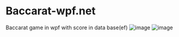 # Baccarat-wpf.net
Baccarat game in wpf with score in data base(ef)
![image](https://github.com/vladislavv27/Baccarat-wpf.net/assets/77066719/670fd8e4-e354-4fa2-9ea5-f0579467650c)
![image](https://github.com/vladislavv27/Baccarat-wpf.net/assets/77066719/00f1d586-6859-4211-9616-d6c197280aa5)
